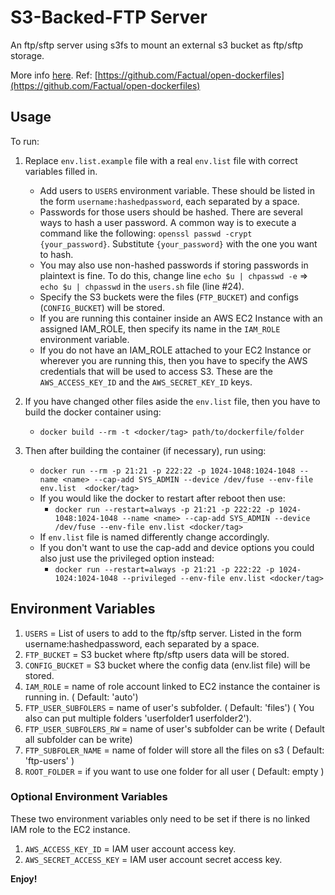 # S3-Backed-FTP Server

An ftp/sftp server using s3fs to mount an external s3 bucket as ftp/sftp storage.

More info [here](http://cloudacademy.com/blog/s3-ftp-server/).
Ref: [https://github.com/Factual/open-dockerfiles](https://github.com/Factual/open-dockerfiles)

## Usage

To run:

1. Replace `env.list.example` file with a real `env.list` file with correct variables filled in.
    - Add users to `USERS` environment variable. These should be listed in the form `username:hashedpassword`, each separated by a space.
     - Passwords for those users should be hashed. There are several ways to hash a user password. A common way is to execute a command like the following: `openssl passwd -crypt {your_password}`. Substitute `{your_password}` with the one you want to hash.
     - You may also use non-hashed passwords if storing passwords in plaintext is fine. To do this, change line ` echo $u | chpasswd -e ` => ` echo $u | chpasswd ` in the `users.sh` file (line #24).
    - Specify the S3 buckets were the files (`FTP_BUCKET`) and configs (`CONFIG_BUCKET`) will be stored.
    - If you are running this container inside an AWS EC2 Instance with an assigned IAM_ROLE, then specify its name in the `IAM_ROLE` environment variable.
    - If you do not have an IAM_ROLE attached to your EC2 Instance or wherever you are running this, then you have to specify the AWS credentials that will be used to access S3. These are the `AWS_ACCESS_KEY_ID` and the `AWS_SECRET_KEY_ID` keys.

2. If you have changed other files aside the `env.list` file, then you have to build the docker container using:

    - `docker build --rm -t <docker/tag> path/to/dockerfile/folder`

3. Then after building the container (if necessary), run using:

    - `docker run --rm -p 21:21 -p 222:22 -p 1024-1048:1024-1048 --name <name> --cap-add SYS_ADMIN --device /dev/fuse --env-file env.list  <docker/tag>`
    - If you would like the docker to restart after reboot then use:
        * `docker run --restart=always -p 21:21 -p 222:22 -p 1024-1048:1024-1048 --name <name> --cap-add SYS_ADMIN --device /dev/fuse --env-file env.list <docker/tag>`
    - If `env.list` file is named differently change accordingly.
    - If you don't want to use the cap-add and device options you could also just use the privileged option instead:
        * `docker run --restart=always -p 21:21 -p 222:22 -p 1024-1024:1024-1048 --privileged --env-file env.list <docker/tag>`

## Environment Variables

1. ` USERS ` = List of users to add to the ftp/sftp server. Listed in the form username:hashedpassword, each separated by a space.
2. ` FTP_BUCKET ` = S3 bucket where ftp/sftp users data will be stored.
3. ` CONFIG_BUCKET ` = S3 bucket where the config data (env.list file) will be stored.
4. ` IAM_ROLE ` = name of role account linked to EC2 instance the container is running in. ( Default: 'auto')
4. ` FTP_USER_SUBFOLERS ` = name of user's subfolder. ( Default: 'files') ( You also can put multiple folders 'userfolder1 userfolder2').
5. ` FTP_USER_SUBFOLERS_RW ` = name of user's subfolder can be write ( Default all subfolder can be write) 
6. ` FTP_SUBFOLER_NAME ` = name of folder will store all the files on s3 ( Default: 'ftp-users' )
7. ` ROOT_FOLDER ` = if you want to use one folder for all user ( Default: empty )

### Optional Environment Variables
These two environment variables only need to be set if there is no linked IAM role to the EC2 instance.

1. ` AWS_ACCESS_KEY_ID ` = IAM user account access key.
2. ` AWS_SECRET_ACCESS_KEY ` = IAM user account secret access key.

**Enjoy!**
